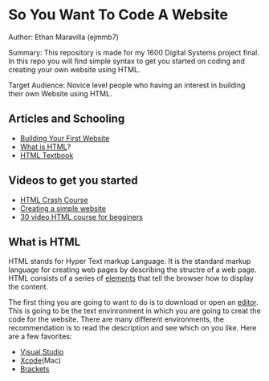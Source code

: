 # So You Want To Code A Website

Author: Ethan Maravilla (ejmmb7)

Summary: This repository is made for my 1600 Digital Systems project final. In this repo you will find simple syntax to get you started on coding and creating your own website using HTML. 

Target Audience: Novice level people who having an interest in building their own Website using HTML.

## Articles and Schooling 
* [Building Your First Website](https://learn.shayhowe.com/html-css/building-your-first-web-page/)
* [What is HTML](https://en.wikipedia.org/wiki/HTML)?
* [HTML Textbook](https://www.w3schools.com/html/)

## Videos to get you started
* [HTML Crash Course](https://www.youtube.com/watch?v=UB1O30fR-EE)
* [Creating a simple website](https://www.youtube.com/watch?v=PlxWf493en4)
* [30 video HTML course for begginers](https://www.youtube.com/watch?v=dD2EISBDjWM&list=PLr6-GrHUlVf_ZNmuQSXdS197Oyr1L9sPB)

## What is HTML

HTML stands for Hyper Text markup Language. It is the standard markup language for creating web pages by describing the structre of a web page. HTML consists of a series of [elements](https://www.w3schools.com/html/html_elements.asp) that tell the browser how to display the content. 

The first thing you are going to want to do is to download or open an [editor](https://www.w3schools.com/html/html_editors.asp). This is going to be the text envinronment in which you are going to creat the code for the website. There are many different environments, the recommendation is to read the description and see which on you like. Here are a few favorites:

 * [Visual Studio](https://code.visualstudio.com/)
 * [Xcode](https://developer.apple.com/xcode/)(Mac)
 * [Brackets](http://brackets.io/)
